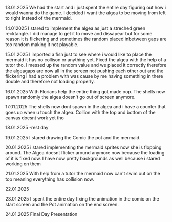 13.01.2025
We had the start and i just spent the entire day figuring out how i would wanna do the game. I decided i want the algea to be moving from left to right instead of the mermaid.

14.012025
I stared to implement the algea as just a streched green recktangle. I did manage to get it to move and dissapear but for some reason it is flickering and sometimes the random placed inbetween gaps are too random making it not playable.

15.01.2025
I imported a fish just to see where i would like to place the mermaid it has no collison or anything yet. Fixed the algea with the help of a tutor tho.
I messed up the random value and we placed it correctly therefore the algeagaps are now all in the screen not pushing each other out and the flickering
i had a problem with was cause by me having something in there double and therefore not loading properly.

16.01.2025
With Florians help the entire thing got made oop. The shells now spawn randomly the algea doesn't go out of screen anymore.

17.01.2025
The shells now dont spawn in the algea and i have a counter that goes up when u touch the algea. Collion with the top and bottom of the canvas doesnt work yet tho

18.01.2025
-rest day

19.01.2025
I stared drawing the Comic the pot and the mermaid.

20.01.2025
i stared implementing the mermaid sprites now she is flopping around. The Algea doesnt flicker around anymore now because the loading of it is fixed now. I have now pretty backgrounds as well because i stared working on them

21.01.2025
With help from a tutor the mermaid now can't swim out on the top meaning everything has collision now.

22.01.2025


23.01.2025
I spent the entire day fixing the animation in the comic on the start screen and the Pot animation on the end screen.

24.01.2025
Final Day Presentation



